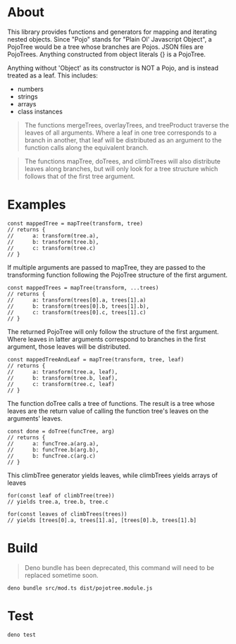 # About

This library provides functions and generators for mapping and iterating nested objects.
Since "Pojo" stands for "Plain Ol' Javascript Object", a PojoTree would be a tree
whose branches are Pojos. JSON files are PojoTrees. Anything constructed from
object literals {} is a PojoTree.

Anything without 'Object' as its constructor is NOT a Pojo, and is instead
treated as a leaf. This includes:

- numbers
- strings
- arrays
- class instances

> The functions mergeTrees, overlayTrees, and treeProduct traverse the leaves of all arguments.
> Where a leaf in one tree corresponds to a branch in another,
> that leaf will be distributed as an argument to the function calls along the equivalent branch.

> The functions mapTree, doTrees, and climbTrees will also distribute leaves along branches,
> but will only look for a tree structure which follows that of the first tree argument.

# Examples

```
const mappedTree = mapTree(transform, tree)
// returns {
//      a: transform(tree.a),
//      b: transform(tree.b),
//      c: transform(tree.c)
// }
```

If multiple arguments are passed to mapTree, they are passed to the transforming
function following the PojoTree structure of the first argument.

```
const mappedTrees = mapTree(transform, ...trees)
// returns {
//      a: transform(trees[0].a, trees[1].a)
//      b: transform(trees[0].b, trees[1].b),
//      c: transform(trees[0].c, trees[1].c)
// }
```

The returned PojoTree will only follow the structure of the first argument.
Where leaves in latter arguments correspond to branches in the first
argument, those leaves will be distributed.

```
const mappedTreeAndLeaf = mapTree(transform, tree, leaf)
// returns {
//      a: transform(tree.a, leaf),
//      b: transform(tree.b, leaf),
//      c: transform(tree.c, leaf)
// }
```

The function doTree calls a tree of functions. The result is a tree whose leaves
are the return value of calling the function tree's leaves on the arguments' leaves.

```
const done = doTree(funcTree, arg)
// returns {
//      a: funcTree.a(arg.a),
//      b: funcTree.b(arg.b),
//      b: funcTree.c(arg.c)
// }
```

This climbTree generator yields leaves, while climbTrees yields arrays of leaves

```
for(const leaf of climbTree(tree))
// yields tree.a, tree.b, tree.c

for(const leaves of climbTrees(trees))
// yields [trees[0].a, trees[1].a], [trees[0].b, trees[1].b]
```

# Build

> Deno bundle has been deprecated, this command will need to be replaced sometime soon.

```
deno bundle src/mod.ts dist/pojotree.module.js
```

# Test

```
deno test
```